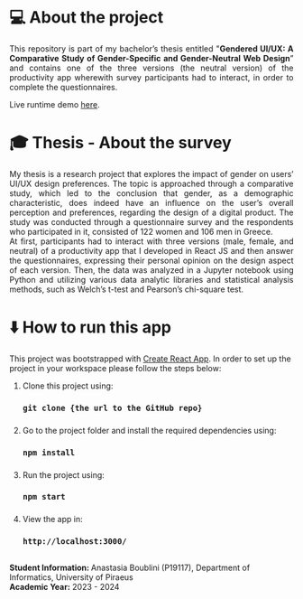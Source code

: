 # 💻 About the project
<p align="justify">
    This repository is part of my bachelor’s thesis entitled "<b>Gendered UI/UX: A Comparative Study of Gender-Specific and Gender-Neutral Web Design</b>”
    and contains one of the three versions (the neutral version) of the productivity app wherewith survey participants had to interact, in order to complete the questionnaires.
</p> 
Live runtime demo <a href="https://www.youtube.com/watch?v=uZKSX_zsHvY">here</a>.

# 🎓 Thesis - About the survey
<p align="justify">
  My thesis is a research project that explores the impact of gender on users’ UI/UX design preferences. The topic is approached through
  a comparative study, which led to the conclusion that gender, as a demographic characteristic, does indeed have an influence on the user’s 
  overall perception and preferences, regarding the design of a digital product. The study was conducted through a questionnaire survey and the
  respondents who participated in it, consisted of 122 women and 106 men in Greece. <br/>
  At first, participants had to interact with three versions (male, female, and neutral) of a productivity app that I developed in React JS 
  and then answer the questionnaires, expressing their personal opinion on the design aspect of each version. Then, the data was analyzed in a 
  Jupyter notebook using Python and utilizing various data analytic libraries and statistical analysis methods, such as Welch’s t-test
  and Pearson’s chi-square test.
</p>

# ⬇️ How to run this app
This project was bootstrapped with [Create React App](https://github.com/facebook/create-react-app). In order to set up the project in your workspace please follow the steps below:
1. Clone this project using:
    ### `git clone {the url to the GitHub repo}`
###
2. Go to the project folder and install the required dependencies using:
   ### `npm install`
###
3. Run the project using:
   ### `npm start`
###
4. View the app in:
    ### `http://localhost:3000/`
###
###
##
<b>Student Information: </b>
Anastasia Boublini (P19117), Department of Informatics, University of Piraeus 
<br/>
<b>Academic Year:</b> 2023 - 2024
